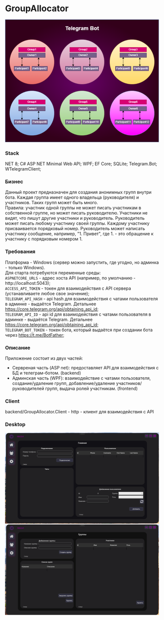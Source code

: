# GroupAllocator
![Screenshot](Diagram.drawio.png)  
### Stack  
NET 8; C# ASP NET Minimal Web API; WPF; EF Core; SQLite; Telegram.Bot; WTelegramClient;
### Бизнес  
Данный проект предназначен для создания анонимных групп внутри бота. Каждая группа имеет одного владельца (руководителя) и участников. Таких групп может быть много.  
Правила: участник одной группы не может писать участникам в собственной группе, но может писать руководителю. Участники не видят, что пишут другие участники и руководитель. Руководитель может писать любому участнику своей группы. Каждому участнику присваивается порядковый номер. Руководитель может написать участнику сообщение, например, "1. Привет", где 1. - это обращение к участнику с порядковым номером 1.
### Требования
Платформа - Windows (сервер можно запустить, где угодно, но админка - только Windows).  
Для старта потребуются переменные среды:  
`ASPNETCORE_URLS` - адрес хоста API (например, по умолчанию - http://localhost:5043);  
`ACCESS_API_TOKEN` - токен для взаимодействия с API сервера (устанавливаете любое свое значение);  
`TELEGRAM_API_HASH` - api hash для взаимодействия с чатами пользователя в админке - выдаётся Telegram. Детальнее https://core.telegram.org/api/obtaining_api_id;  
`TELEGRAM_API_ID` - api id для взаимодействия с чатами пользователя в админке - выдаётся Telegram. Детальнее https://core.telegram.org/api/obtaining_api_id;  
`TELEGRAM_BOT_TOKEN` - токен бота, который выдаётся при создании бота через https://t.me/BotFather;  
### Описание  
Приложение состоит из двух частей:  
- Сервреная часть (ASP net): предоставляет API для взаимодействия с БД и телеграм-ботом. (backend)
- Админская часть (WPF): взаимодействие с чатами пользователя, создание/удаление групп, добавление/удаление участников/руководителей групп, выдача ролей участникам. (frontend)
### Client
backend/GroupAllocator.Client - http - клиент для взаимодействия с API
### Desktop
![UI_Admin_1](UIAdmin1.png)  
![UI_Admin_2](UIAdmin2.png)  
